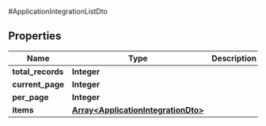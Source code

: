 #ApplicationIntegrationListDto

## Properties
Name | Type | Description | Notes
------------ | ------------- | ------------- | -------------
**total_records** | **Integer** |  | 
**current_page** | **Integer** |  | 
**per_page** | **Integer** |  | 
**items** | [**Array&lt;ApplicationIntegrationDto&gt;**](ApplicationIntegrationDto.md) |  | 

